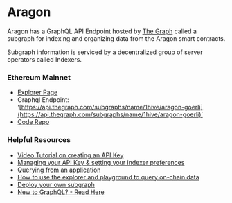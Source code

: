 # Aragon

Aragon has a GraphQL API Endpoint hosted by [The Graph](https://thegraph.com/docs/about/introduction#what-the-graph-is) called a subgraph for indexing and organizing data from the Aragon smart contracts.

Subgraph information is serviced by a decentralized group of server operators called Indexers.

### Ethereum Mainnet <a href="#ethereum-mainnet" id="ethereum-mainnet"></a>

* [Explorer Page](https://thegraph.com/hosted-service/subgraph/1hive/aragon-goerli)
* Graphql Endpoint: ‘[https://api.thegraph.com/subgraphs/name/1hive/aragon-goerli](https://api.thegraph.com/subgraphs/name/1hive/aragon-goerli)’
* [Code Repo](https://github.com/1Hive/connect/tree/master/packages/connect-thegraph/subgraph)

### Helpful Resources <a href="#helpful-resources" id="helpful-resources"></a>

* [Video Tutorial on creating an API Key](https://www.youtube.com/watch?v=UrfIpm-Vlgs)
* [Managing your API Key & setting your indexer preferences](https://thegraph.com/docs/en/studio/managing-api-keys/)
* [Querying from an application](https://thegraph.com/docs/en/developer/querying-from-your-app/)
* [How to use the explorer and playground to query on-chain data](https://medium.com/@chidubem\_/how-to-query-on-chain-data-with-the-graph-f8507488215)
* [Deploy your own subgraph](https://thegraph.com/docs/en/developing/creating-a-subgraph/)
* [New to GraphQL? - Read Here](https://graphql.org/learn/)
